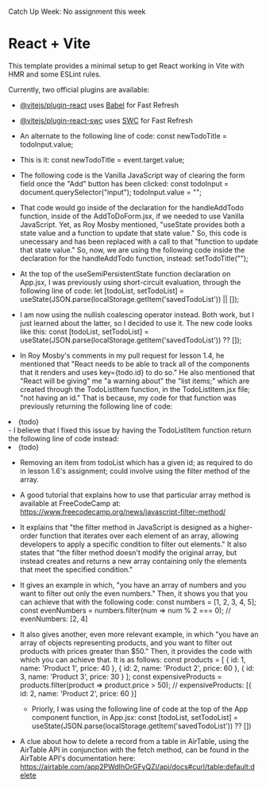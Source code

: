Catch Up Week: No assignment this week

# React + Vite

This template provides a minimal setup to get React working in Vite with HMR and some ESLint rules.

Currently, two official plugins are available:

- [@vitejs/plugin-react](https://github.com/vitejs/vite-plugin-react/blob/main/packages/plugin-react/README.md) uses [Babel](https://babeljs.io/) for Fast Refresh
- [@vitejs/plugin-react-swc](https://github.com/vitejs/vite-plugin-react-swc) uses [SWC](https://swc.rs/) for Fast Refresh

- An alternate to the following line of code:
  const newTodoTitle = todoInput.value;
- This is it:
  const newTodoTitle = event.target.value;

- The following code is the Vanilla JavaScript way of clearing the form field once the "Add" button has been clicked:
  const todoInput = document.querySelector("input");
  todoInput.value = "";
- That code would go inside of the declaration for the handleAddTodo function, inside of the AddToDoForm.jsx, if we needed to use Vanilla JavaScript. Yet, as Roy Mosby mentioned, "useState provides both a state value and a function to update that state value." So, this code is unecessary and has been replaced with a call to that "function to update that state value." So, now, we are using the following code inside the declaration for the handleAddTodo function, instead:
  setTodoTitle("");

- At the top of the useSemiPersistentState function declaration on App.jsx, I was previously using short-circuit evaluation, through the following line of code:
  let [todoList, setTodoList] = useState(JSON.parse(localStorage.getItem('savedTodoList')) || []);
- I am now using the nullish coalescing operator instead. Both work, but I just learned about the latter, so I decided to use it. The new code looks like this:
  const [todoList, setTodoList] = useState(JSON.parse(localStorage.getItem('savedTodoList')) ?? []);
- In Roy Mosby's comments in my pull request for lesson 1.4, he mentioned that "React needs to be able to track all of the components that it renders and uses key={todo.id} to do so." He also mentioned that "React will be giving" me "a warning about" the "list items;" which are created through the TodoListItem function, in the TodoListItem.jsx file; "not having an id." That is because, my code for that function was previously returning the following line of code:
<li>{todo}</li>
- I believe that I fixed this issue by having the TodoListItem function return the following line of code instead:
<li key={todo.id}>{todo}</li>

- Removing an item from todoList which has a given id; as required to do in lesson 1.6's assignment; could involve using the filter method of the array.
- A good tutorial that explains how to use that particular array method is available at FreeCodeCamp at:
  https://www.freecodecamp.org/news/javascript-filter-method/
- It explains that "the filter method in JavaScript is designed as a higher-order function that iterates over each element of an array, allowing developers to apply a specific condition to filter out elements." It also states that "the filter method doesn't modify the original array, but instead creates and returns a new array containing only the elements that meet the specified condition."
- It gives an example in which, "you have an array of numbers and you want to filter out only the even numbers." Then, it shows you that you can achieve that with the following code:
  const numbers = [1, 2, 3, 4, 5];
  const evenNumbers = numbers.filter(num => num % 2 === 0);
  // evenNumbers: [2, 4]
- It also gives another, even more relevant example, in which "you have an array of objects representing products, and you want to filter out products with prices greater than $50." Then, it provides the code with which you can achieve that. It is as follows:
  const products = [
  { id: 1, name: 'Product 1', price: 40 },
  { id: 2, name: 'Product 2', price: 60 },
  { id: 3, name: 'Product 3', price: 30 }
  ];
  const expensiveProducts = products.filter(product => product.price > 50);
  // expensiveProducts: [{ id: 2, name: 'Product 2', price: 60 }]

  - Priorly, I was using the following line of code at the top of the App component function, in App.jsx:
    const [todoList, setTodoList] = useState(JSON.parse(localStorage.getItem('savedTodoList')) ?? [])

- A clue about how to delete a record from a table in AirTable, using the AirTable API in conjunction with the fetch method, can be found in the AirTable API's documentation here:
  https://airtable.com/app2PWdIhOrGFyQZj/api/docs#curl/table:default:delete
